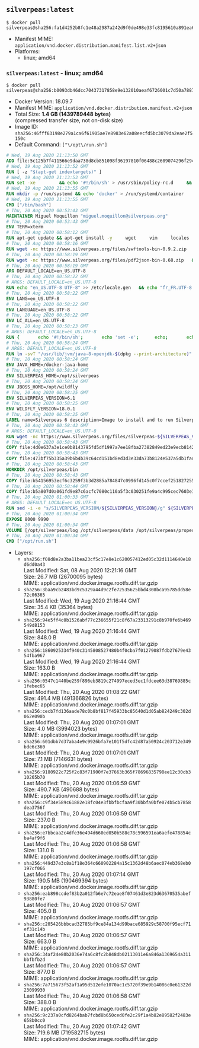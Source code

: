 ## `silverpeas:latest`

```console
$ docker pull silverpeas@sha256:fa1d4252b8fc1e48a2987a242d9f0de498e33fc8195610a891ea6bc0a3e622ba
```

-	Manifest MIME: `application/vnd.docker.distribution.manifest.list.v2+json`
-	Platforms:
	-	linux; amd64

### `silverpeas:latest` - linux; amd64

```console
$ docker pull silverpeas@sha256:b0093db46dcc70437317858e9e132010aeaf6726001c7d50a78877922fc6c101
```

-	Docker Version: 18.09.7
-	Manifest MIME: `application/vnd.docker.distribution.manifest.v2+json`
-	Total Size: **1.4 GB (1439789448 bytes)**  
	(compressed transfer size, not on-disk size)
-	Image ID: `sha256:46fff63198e279a1ca6f61905ae7e8983e62a08eecfd5bc3079da2eae2f5150c`
-	Default Command: `["\/opt\/run.sh"]`

```dockerfile
# Wed, 19 Aug 2020 21:13:50 GMT
ADD file:5c125b7f411566e9daa738d8cb851098f36197810f06488c2609074296f294b2 in / 
# Wed, 19 Aug 2020 21:13:52 GMT
RUN [ -z "$(apt-get indextargets)" ]
# Wed, 19 Aug 2020 21:13:53 GMT
RUN set -xe 		&& echo '#!/bin/sh' > /usr/sbin/policy-rc.d 	&& echo 'exit 101' >> /usr/sbin/policy-rc.d 	&& chmod +x /usr/sbin/policy-rc.d 		&& dpkg-divert --local --rename --add /sbin/initctl 	&& cp -a /usr/sbin/policy-rc.d /sbin/initctl 	&& sed -i 's/^exit.*/exit 0/' /sbin/initctl 		&& echo 'force-unsafe-io' > /etc/dpkg/dpkg.cfg.d/docker-apt-speedup 		&& echo 'DPkg::Post-Invoke { "rm -f /var/cache/apt/archives/*.deb /var/cache/apt/archives/partial/*.deb /var/cache/apt/*.bin || true"; };' > /etc/apt/apt.conf.d/docker-clean 	&& echo 'APT::Update::Post-Invoke { "rm -f /var/cache/apt/archives/*.deb /var/cache/apt/archives/partial/*.deb /var/cache/apt/*.bin || true"; };' >> /etc/apt/apt.conf.d/docker-clean 	&& echo 'Dir::Cache::pkgcache ""; Dir::Cache::srcpkgcache "";' >> /etc/apt/apt.conf.d/docker-clean 		&& echo 'Acquire::Languages "none";' > /etc/apt/apt.conf.d/docker-no-languages 		&& echo 'Acquire::GzipIndexes "true"; Acquire::CompressionTypes::Order:: "gz";' > /etc/apt/apt.conf.d/docker-gzip-indexes 		&& echo 'Apt::AutoRemove::SuggestsImportant "false";' > /etc/apt/apt.conf.d/docker-autoremove-suggests
# Wed, 19 Aug 2020 21:13:55 GMT
RUN mkdir -p /run/systemd && echo 'docker' > /run/systemd/container
# Wed, 19 Aug 2020 21:13:55 GMT
CMD ["/bin/bash"]
# Thu, 20 Aug 2020 00:53:43 GMT
MAINTAINER Miguel Moquillon "miguel.moquillon@silverpeas.org"
# Thu, 20 Aug 2020 00:53:43 GMT
ENV TERM=xterm
# Thu, 20 Aug 2020 00:58:12 GMT
RUN apt-get update && apt-get install -y     wget     vim     locales     procps     net-tools     zip     unzip     openjdk-8-jdk     ffmpeg     imagemagick     ghostscript     libreoffice     ure     gpgv   && rm -rf /var/lib/apt/lists/*   && update-ca-certificates -f
# Thu, 20 Aug 2020 00:58:16 GMT
RUN wget -nc https://www.silverpeas.org/files/swftools-bin-0.9.2.zip   && echo 'd40bd091c84bde2872f2733a3c767b3a686c8e8477a3af3a96ef347cf05c5e43 *swftools-bin-0.9.2.zip' | sha256sum -   && unzip swftools-bin-0.9.2.zip -d /   && rm swftools-bin-0.9.2.zip
# Thu, 20 Aug 2020 00:58:19 GMT
RUN wget -nc https://www.silverpeas.org/files/pdf2json-bin-0.68.zip   && echo 'eec849cdd75224f9d44c0999ed1fbe8764a773d8ab0cf7fff4bf922ab81c9f84 *pdf2json-bin-0.68.zip' | sha256sum -   && unzip pdf2json-bin-0.68.zip -d /   && rm pdf2json-bin-0.68.zip
# Thu, 20 Aug 2020 00:58:19 GMT
ARG DEFAULT_LOCALE=en_US.UTF-8
# Thu, 20 Aug 2020 00:58:22 GMT
# ARGS: DEFAULT_LOCALE=en_US.UTF-8
RUN echo "en_US.UTF-8 UTF-8" >> /etc/locale.gen   && echo "fr_FR.UTF-8 UTF-8" >> /etc/locale.gen   && echo "de_DE.UTF-8 UTF-8" >> /etc/locale.gen   && locale-gen   && update-locale LANG=${DEFAULT_LOCALE} LANGUAGE=${DEFAULT_LOCALE} LC_ALL=${DEFAULT_LOCALE}
# Thu, 20 Aug 2020 00:58:22 GMT
ENV LANG=en_US.UTF-8
# Thu, 20 Aug 2020 00:58:22 GMT
ENV LANGUAGE=en_US.UTF-8
# Thu, 20 Aug 2020 00:58:22 GMT
ENV LC_ALL=en_US.UTF-8
# Thu, 20 Aug 2020 00:58:23 GMT
# ARGS: DEFAULT_LOCALE=en_US.UTF-8
RUN { 		echo '#!/bin/sh'; 		echo 'set -e'; 		echo; 		echo 'dirname "$(dirname "$(readlink -f "$(which javac || which java)")")"'; 	} > /usr/local/bin/docker-java-home 	&& chmod +x /usr/local/bin/docker-java-home
# Thu, 20 Aug 2020 00:58:24 GMT
# ARGS: DEFAULT_LOCALE=en_US.UTF-8
RUN ln -svT "/usr/lib/jvm/java-8-openjdk-$(dpkg --print-architecture)" /docker-java-home
# Thu, 20 Aug 2020 00:58:24 GMT
ENV JAVA_HOME=/docker-java-home
# Thu, 20 Aug 2020 00:58:24 GMT
ENV SILVERPEAS_HOME=/opt/silverpeas
# Thu, 20 Aug 2020 00:58:24 GMT
ENV JBOSS_HOME=/opt/wildfly
# Thu, 20 Aug 2020 00:58:25 GMT
ENV SILVERPEAS_VERSION=6.1
# Thu, 20 Aug 2020 00:58:25 GMT
ENV WILDFLY_VERSION=18.0.1
# Thu, 20 Aug 2020 00:58:25 GMT
LABEL name=Silverpeas 6 description=Image to install and to run Silverpeas 6 vendor=Silverpeas version=6.1 build=2
# Thu, 20 Aug 2020 00:58:43 GMT
# ARGS: DEFAULT_LOCALE=en_US.UTF-8
RUN wget -nc https://www.silverpeas.org/files/silverpeas-${SILVERPEAS_VERSION}-wildfly${WILDFLY_VERSION%.?.?}.zip   && wget -nc https://www.silverpeas.org/files/silverpeas-${SILVERPEAS_VERSION}-wildfly${WILDFLY_VERSION%.?.?}.zip.asc   && gpg --keyserver ha.pool.sks-keyservers.net --recv-keys 3F4657EF9C591F2FEA458FEBC19391EB3DF442B6   && gpg --batch --verify silverpeas-${SILVERPEAS_VERSION}-wildfly${WILDFLY_VERSION%.?.?}.zip.asc silverpeas-${SILVERPEAS_VERSION}-wildfly${WILDFLY_VERSION%.?.?}.zip   && wget -nc http://download.jboss.org/wildfly/${WILDFLY_VERSION}.Final/wildfly-${WILDFLY_VERSION}.Final.zip   && unzip silverpeas-${SILVERPEAS_VERSION}-wildfly${WILDFLY_VERSION%.?.?}.zip -d /opt   && unzip wildfly-${WILDFLY_VERSION}.Final.zip -d /opt   && mv /opt/silverpeas-${SILVERPEAS_VERSION}-wildfly${WILDFLY_VERSION%.?.?} /opt/silverpeas   && mv /opt/wildfly-${WILDFLY_VERSION}.Final /opt/wildfly   && rm *.zip   && mkdir -p /root/.m2
# Thu, 20 Aug 2020 00:58:43 GMT
COPY file:4d0e637a3e1ce0b8143795fd5df1997a7ee18fba27382849ed23e9ecb8142009 in /root/.m2/ 
# Thu, 20 Aug 2020 00:58:43 GMT
COPY file:473bf75b335a39b6b4b39c64cd151bd8ed3d3e33da73b8124e537a5db1fad3d6 in /opt/silverpeas/bin/ 
# Thu, 20 Aug 2020 00:58:43 GMT
WORKDIR /opt/silverpeas/bin
# Thu, 20 Aug 2020 00:58:43 GMT
COPY file:b54156953ecf6c3259f3b3d2885a784847c0996fd145c0f7ccef25182725511f in /opt/ 
# Thu, 20 Aug 2020 00:58:44 GMT
COPY file:b5a807d0a061fd9e87c6acfc7080c110a5f3c030251fe9a4c995cec7603e12d2 in /opt/silverpeas/configuration/silverpeas/ 
# Thu, 20 Aug 2020 01:00:33 GMT
# ARGS: DEFAULT_LOCALE=en_US.UTF-8
RUN sed -i -e "s/SILVERPEAS_VERSION/${SILVERPEAS_VERSION}/g" ${SILVERPEAS_HOME}/bin/silverpeas.gradle   && ./silverpeas construct   && mv ../migrations/db/h2/busCore/up040/alter-table.sql ../migrations/db/h2/busCore/up040/alter_table.sql   && rm ../log/build-*   && touch .install
# Thu, 20 Aug 2020 01:00:34 GMT
EXPOSE 8000 9990
# Thu, 20 Aug 2020 01:00:34 GMT
VOLUME [/opt/silverpeas/log /opt/silverpeas/data /opt/silverpeas/properties /opt/silverpeas/xmlcomponents/workflows]
# Thu, 20 Aug 2020 01:00:34 GMT
CMD ["/opt/run.sh"]
```

-	Layers:
	-	`sha256:f08d8e2a3ba11bea23cf5c17e8e1c620057412ed05c32d1114640e18d6dd0a43`  
		Last Modified: Sat, 08 Aug 2020 12:21:16 GMT  
		Size: 26.7 MB (26700095 bytes)  
		MIME: application/vnd.docker.image.rootfs.diff.tar.gzip
	-	`sha256:3baa9cb2483bd9c5329a44d9c2fe72535625bbd4308bca95785dd58e72c06365`  
		Last Modified: Wed, 19 Aug 2020 21:16:44 GMT  
		Size: 35.4 KB (35364 bytes)  
		MIME: application/vnd.docker.image.rootfs.diff.tar.gzip
	-	`sha256:94e5ff4c0b1526abf77c236655f21c8f67a23313291c8b970fe6b469549d8153`  
		Last Modified: Wed, 19 Aug 2020 21:16:44 GMT  
		Size: 848.0 B  
		MIME: application/vnd.docker.image.rootfs.diff.tar.gzip
	-	`sha256:1860925334f940c3145808527480b4f0cba7f01279087fdb27679e4354fba967`  
		Last Modified: Wed, 19 Aug 2020 21:16:44 GMT  
		Size: 163.0 B  
		MIME: application/vnd.docker.image.rootfs.diff.tar.gzip
	-	`sha256:0547c1440be259f896eb3819c274997eced3ec1fdcee63d38769885c1febec65`  
		Last Modified: Thu, 20 Aug 2020 01:08:22 GMT  
		Size: 491.4 MB (491366826 bytes)  
		MIME: application/vnd.docker.image.rootfs.diff.tar.gzip
	-	`sha256:cecb7fd136aade78c0b8bf817f45933bc85640d1d05ab824249c302d062e090b`  
		Last Modified: Thu, 20 Aug 2020 01:07:01 GMT  
		Size: 4.0 MB (3994023 bytes)  
		MIME: application/vnd.docker.image.rootfs.diff.tar.gzip
	-	`sha256:601dbb7d37aba4e9c9926bfa7e101f5dfc42d87a50924c203712e349bde6c360`  
		Last Modified: Thu, 20 Aug 2020 01:07:01 GMT  
		Size: 7.1 MB (7146631 bytes)  
		MIME: application/vnd.docker.image.rootfs.diff.tar.gzip
	-	`sha256:9180922c725f2c83f71900f7e37663b365f78696835798ee12c30cb310265b70`  
		Last Modified: Thu, 20 Aug 2020 01:06:59 GMT  
		Size: 490.7 KB (490688 bytes)  
		MIME: application/vnd.docker.image.rootfs.diff.tar.gzip
	-	`sha256:c9f34e589c61882e18fc04e3fbbfbcfaa9f30bbfa0bfe074b5cb7858dea3756f`  
		Last Modified: Thu, 20 Aug 2020 01:06:59 GMT  
		Size: 237.0 B  
		MIME: application/vnd.docker.image.rootfs.diff.tar.gzip
	-	`sha256:e7bbcaa2c4dfe36e494d660ed050b588c78c596591ea6aefe478854cba4af9f6`  
		Last Modified: Thu, 20 Aug 2020 01:06:58 GMT  
		Size: 131.0 B  
		MIME: application/vnd.docker.image.rootfs.diff.tar.gzip
	-	`sha256:449d37e3c8a1f18e364c660902284a15c1362d48b6aec074eb368eb0197cf066`  
		Last Modified: Thu, 20 Aug 2020 01:07:14 GMT  
		Size: 190.5 MB (190469394 bytes)  
		MIME: application/vnd.docker.image.rootfs.diff.tar.gzip
	-	`sha256:eab898ccdef83b2a012fb6e7c72eae8f07461d3e823d63670535abef93880fe7`  
		Last Modified: Thu, 20 Aug 2020 01:06:57 GMT  
		Size: 405.0 B  
		MIME: application/vnd.docker.image.rootfs.diff.tar.gzip
	-	`sha256:c205426bbbcad32785bf9ce84a134d99bace685929c58700f95ecf71ef31c14b`  
		Last Modified: Thu, 20 Aug 2020 01:06:57 GMT  
		Size: 663.0 B  
		MIME: application/vnd.docker.image.rootfs.diff.tar.gzip
	-	`sha256:34af24e80b2036e74a6c8fc2b848db02113011e6a846a1369654a311bbfbfb2d`  
		Last Modified: Thu, 20 Aug 2020 01:06:57 GMT  
		Size: 877.0 B  
		MIME: application/vnd.docker.image.rootfs.diff.tar.gzip
	-	`sha256:7a715673f52af1a95d512efe1070ac1c5720f39e9b14086c0e61322d23099930`  
		Last Modified: Thu, 20 Aug 2020 01:06:58 GMT  
		Size: 388.0 B  
		MIME: application/vnd.docker.image.rootfs.diff.tar.gzip
	-	`sha256:9c237a0cfd8264bab7fcbd8b650ced0fe2c29f1a4b82e89582f2483e658b0cc0`  
		Last Modified: Thu, 20 Aug 2020 01:07:42 GMT  
		Size: 719.6 MB (719582715 bytes)  
		MIME: application/vnd.docker.image.rootfs.diff.tar.gzip
